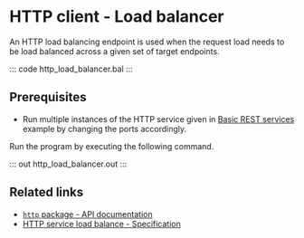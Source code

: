 # HTTP client - Load balancer

An HTTP load balancing endpoint is used when the request load needs to be load balanced across a given  set of target endpoints.

::: code http_load_balancer.bal :::

## Prerequisites
- Run multiple instances of the HTTP service given in [Basic REST services](/learn/by-example/http-basic-rest-service/) example by changing the ports accordingly.

Run the program by executing the following command.

::: out http_load_balancer.out :::

## Related links
- [`http` package - API documentation](https://lib.ballerina.io/ballerina/http/latest/)
- [HTTP service load balance - Specification](/spec/http/#2417-load-balance)
